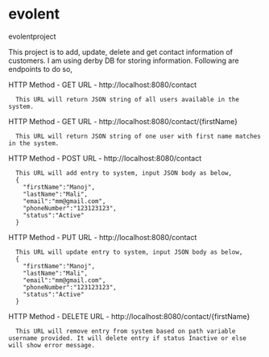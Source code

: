 # evolent
evolentproject

This project is to add, update, delete and get contact information of customers. I am using derby DB for storing information. Following are endpoints to do so,

HTTP Method - GET
URL - http://localhost:8080/contact
      
      This URL will return JSON string of all users available in the system.

HTTP Method - GET
URL - http://localhost:8080/contact/{firstName}
  
      This URL will return JSON string of one user with first name matches in the system.
      
HTTP Method - POST
URL - http://localhost:8080/contact

      This URL will add entry to system, input JSON body as below,
      {
        "firstName":"Manoj",
        "lastName":"Mali",
        "email":"mm@gmail.com",
        "phoneNumber":"123123123",
        "status":"Active"
      }

HTTP Method - PUT
URL - http://localhost:8080/contact

      This URL will update entry to system, input JSON body as below,
      {
        "firstName":"Manoj",
        "lastName":"Mali",
        "email":"mm@gmail.com",
        "phoneNumber":"123123123",
        "status":"Active"
      }

HTTP Method - DELETE
URL - http://localhost:8080/contact/{firstName}

      This URL will remove entry from system based on path variable username provided. It will delete entry if status Inactive or else will show error message.
      
